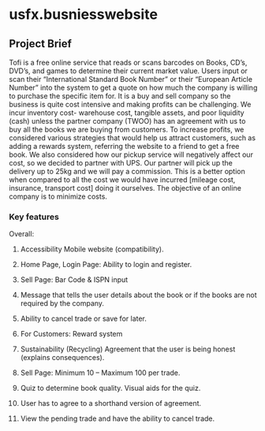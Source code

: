 # usfx.busniesswebsite
## Project Brief
Tofi is a free online service that reads or scans barcodes on Books, CD’s, DVD’s, and games to determine their current market value. Users input or scan their “International Standard Book Number” or their “European Article Number” into the system to get a quote on how much the company is willing to purchase the specific item for. It is a buy and sell company so the business is quite cost intensive and making profits can be challenging.
We incur inventory cost- warehouse cost, tangible assets, and poor liquidity (cash) unless the
partner company (TWOO) has an agreement with us to buy all the books we are buying from
customers. To increase profits, we considered various strategies that would help us attract
customers, such as adding a rewards system, referring the website to a friend to get a free
book.
We also considered how our pickup service will negatively affect our cost, so we decided to
partner with UPS. Our partner will pick up the delivery up to 25kg and we will pay a commission.
This is a better option when compared to all the cost we would have incurred [mileage cost,
insurance, transport cost] doing it ourselves. The objective of an online company is to minimize
costs.

### Key features

Overall:
1. Accessibility 
Mobile website (compatibility).
 
2. Home Page, Login Page:
Ability to login and register.
 
3. Sell Page: Bar Code & ISPN input
 
4. Message that tells the user details about the book or if the books are not required by the company. 
 
5. Ability to cancel trade or save for later.

6. For Customers: Reward system
 
7. Sustainability (Recycling)
 Agreement that the user is being honest (explains consequences).
 
8. Sell Page:
Minimum 10 – Maximum 100 per trade.
 
9. Quiz to determine book quality.
 Visual aids for the quiz.
 
10. User has to agree to a shorthand version of agreement.
 
11. View the pending trade and have the ability to cancel trade.

